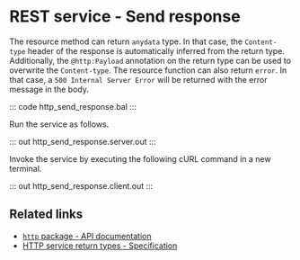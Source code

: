 # REST service - Send response

The resource method can return `anydata` type. In that case, the `Content-type` header of the response is automatically inferred from the return type. Additionally, the `@http:Payload` annotation on the return type can be used to overwrite the `Content-type`. The resource function can also return `error`. In that case, a `500 Internal Server Error` will be returned with the error message in the body.

::: code http_send_response.bal :::

Run the service as follows.

::: out http_send_response.server.out :::

Invoke the service by executing the following cURL command in a new terminal.

::: out http_send_response.client.out :::

## Related links
- [`http` package - API documentation](https://lib.ballerina.io/ballerina/http/latest/)
- [HTTP service return types - Specification](/spec/http/#235-return-types)
